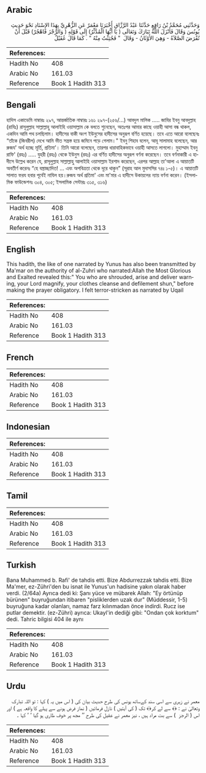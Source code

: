 ## Arabic


<div dir="rtl" lang="ar" style={{fontSize:'larger',backgroundColor:'#f8f9fa',padding:20}}>
وَحَدَّثَنِي مُحَمَّدُ بْنُ رَافِعٍ حَدَّثَنَا عَبْدُ الرَّزَّاقِ أَخْبَرَنَا مَعْمَرٌ عَنِ الزُّهْرِيِّ بِهَذَا الإِسْنَادِ نَحْوَ حَدِيثِ يُونُسَ وَقَالَ فَأَنْزَلَ اللَّهُ تَبَارَكَ وَتَعَالَى ‏(‏ يَا أَيُّهَا الْمُدَّثِّرُ‏)‏ إِلَى قَوْلِهِ ‏(‏ وَالرُّجْزَ فَاهْجُرْ‏)‏ قَبْلَ أَنْ تُفْرَضَ الصَّلاَةُ - وَهِيَ الأَوْثَانُ - وَقَالَ ‏ "‏ فَجُثِثْتُ مِنْهُ ‏"‏ ‏.‏ كَمَا قَالَ عُقَيْلٌ
</div>
<div style={{backgroundColor:'#f8f9fa',padding:20, marginBottom: 10}}><table> <thead> <tr> <th>References:</th> <th></th> </tr> </thead> <tbody><tr><td>Hadith No</td><td>408</td></tr><tr><td>Arabic No</td><td>161.03</td></tr><tr><td>Reference</td><td>Book 1 Hadith 313</td></tr></tbody></table></div>

## Bengali


<div dir="ltr" lang="bn" style={{fontSize:'larger',backgroundColor:'#f8f9fa',padding:20}}>
হাদিস একাডেমি নাম্বারঃ ২৯৭, আন্তর্জাতিক নাম্বারঃ ১৬১ ২৯৭-(২৫৬/...) আবদুল মালিক ..... জাবির ইবনু আবদুল্লাহ (রাযিঃ) রাসূলুল্লাহ সাল্লাল্লাহু আলাইহি ওয়াসাল্লাম কে বলতে শুনেছেন, অতঃপর আমার কাছে ওয়াহী আসা বন্ধ থাকল, একদিন আমি পথ চলছিলাম। হাদীসের বাকী অংশ ইউনুসের হাদীসের অনুরূপ বর্ণিত হয়েছে। তবে এতে আরো বলেছেনঃ “তাঁকে (জিবরীল) দেখে আমি ভীত সন্ত্রস্ত হয়ে জমিনে পড়ে গেলাম।" ইবনু শিহাব বলেন, আবূ সালামাহ বলেছেন, আর রুজয' অর্থ হচ্ছে মূর্তি, প্রতিমা'। তিনি আরো বলেছেন, তারপর ধারাবাহিকভাবে ওয়াহী আসতে লাগলো। মুহাম্মাদ ইবনু রাফি' (রহঃ) ..... যুহরী (রহঃ) থেকে ইউনুস (রহঃ) এর বর্ণিত হাদীসের অনুরূপ বর্ণনা করেছেন। তবে বর্ণনাকারী এ হাদীসে উল্লেখ করেন যে, রাসূলুল্লাহ সাল্লাল্লাহু আলাইহি ওয়াসাল্লাম ইরশাদ করেছেন, এরপর আল্লাহ তা'আলা এ আয়াতটি অবতীর্ণ করেনঃ “হে বস্ত্রাচ্ছাদিত! ... এবং অপবিত্রতা থেকে দূরে থাকুন” (সূরাহ আল মুদাসসির ৭৪ঃ ১-৫)। এ আয়াতটি সালাত ফরয হবার পূর্বেই নাযিল হয়।রুজয অর্থ প্রতিমা' এবং মা'মার এ হাদীসে উকায়লের ন্যায় বর্ণনা করেন। (ইসলামিক ফাউন্ডেশনঃ ৩০৪, ৩০৫; ইসলামিক সেন্টারঃ ৩১৫, ৩১৬)
</div>
<div style={{backgroundColor:'#f8f9fa',padding:20, marginBottom: 10}}><table> <thead> <tr> <th>References:</th> <th></th> </tr> </thead> <tbody><tr><td>Hadith No</td><td>408</td></tr><tr><td>Arabic No</td><td>161.03</td></tr><tr><td>Reference</td><td>Book 1 Hadith 313</td></tr></tbody></table></div>

## English


<div dir="ltr" lang="en" style={{fontSize:'larger',backgroundColor:'#f8f9fa',padding:20}}>
This hadith, the like of one narrated by Yunus has also been transmitted by Ma'mar on the authority of al-Zuhri who narrated:Allah the Most Glorious and Exalted revealed this:" You who are shrouded, arise and deliver warning, your Lord magnify, your clothes cleanse and defilement shun," before making the prayer obligatory. I felt terror-stricken as narrated by Uqail
</div>
<div style={{backgroundColor:'#f8f9fa',padding:20, marginBottom: 10}}><table> <thead> <tr> <th>References:</th> <th></th> </tr> </thead> <tbody><tr><td>Hadith No</td><td>408</td></tr><tr><td>Arabic No</td><td>161.03</td></tr><tr><td>Reference</td><td>Book 1 Hadith 313</td></tr></tbody></table></div>

## French


<div dir="ltr" lang="fr" style={{fontSize:'larger',backgroundColor:'#f8f9fa',padding:20}}>

</div>
<div style={{backgroundColor:'#f8f9fa',padding:20, marginBottom: 10}}><table> <thead> <tr> <th>References:</th> <th></th> </tr> </thead> <tbody><tr><td>Hadith No</td><td>408</td></tr><tr><td>Arabic No</td><td>161.03</td></tr><tr><td>Reference</td><td>Book 1 Hadith 313</td></tr></tbody></table></div>

## Indonesian


<div dir="ltr" lang="id" style={{fontSize:'larger',backgroundColor:'#f8f9fa',padding:20}}>

</div>
<div style={{backgroundColor:'#f8f9fa',padding:20, marginBottom: 10}}><table> <thead> <tr> <th>References:</th> <th></th> </tr> </thead> <tbody><tr><td>Hadith No</td><td>408</td></tr><tr><td>Arabic No</td><td>161.03</td></tr><tr><td>Reference</td><td>Book 1 Hadith 313</td></tr></tbody></table></div>

## Tamil


<div dir="ltr" lang="ta" style={{fontSize:'larger',backgroundColor:'#f8f9fa',padding:20}}>

</div>
<div style={{backgroundColor:'#f8f9fa',padding:20, marginBottom: 10}}><table> <thead> <tr> <th>References:</th> <th></th> </tr> </thead> <tbody><tr><td>Hadith No</td><td>408</td></tr><tr><td>Arabic No</td><td>161.03</td></tr><tr><td>Reference</td><td>Book 1 Hadith 313</td></tr></tbody></table></div>

## Turkish


<div dir="ltr" lang="tr" style={{fontSize:'larger',backgroundColor:'#f8f9fa',padding:20}}>
Bana Muhammed b. Rafi' de tahdis etti. Bize Abdurrezzak tahdis etti. Bize Ma'mer, ez-Zühri'den bu isnat ile Yunus'un hadisine yakın olarak haber verdi. (2/64a) Ayrıca dedi ki: Şanı yüce ve mübarek Allah: "Ey örtünüp bürünen" buyruğundan itibaren "pisliklerden uzak dur" (Müddessir, 1-5) buyruğuna kadar olanları, namaz farz kılınmadan önce indirdi. Rucz ise putlar demektir. (ez-Zühri) ayrıca: Ukayl'in dediği gibi: "Ondan çok korktum" dedi. Tahric bilgisi 404 ile aynı
</div>
<div style={{backgroundColor:'#f8f9fa',padding:20, marginBottom: 10}}><table> <thead> <tr> <th>References:</th> <th></th> </tr> </thead> <tbody><tr><td>Hadith No</td><td>408</td></tr><tr><td>Arabic No</td><td>161.03</td></tr><tr><td>Reference</td><td>Book 1 Hadith 313</td></tr></tbody></table></div>

## Urdu


<div dir="rtl" lang="ur" style={{fontSize:'larger',backgroundColor:'#f8f9fa',padding:20}}>
معمر نے زہری سے اسی سند کےساتھ یونس کی طرح حدیث بیان کی ( اس میں یہ ) کہا : تو اللہ تبارک وتعالیٰ نے : ﴿﴾ سے لے کر﴿﴾ تک ( کی آیتیں ) نازل فرمائیں ( نماز فرض ہونے سے پہلے کا واقعہ ہے ) اور اس ( الرجز ‎ ) سے بت مراد ہیں ، نیز معمر نے عقیل کی طرح ’’ مجھ پر خوف طاری ہو گیا ‘ ‘ کہا ۔
</div>
<div style={{backgroundColor:'#f8f9fa',padding:20, marginBottom: 10}}><table> <thead> <tr> <th>References:</th> <th></th> </tr> </thead> <tbody><tr><td>Hadith No</td><td>408</td></tr><tr><td>Arabic No</td><td>161.03</td></tr><tr><td>Reference</td><td>Book 1 Hadith 313</td></tr></tbody></table></div>